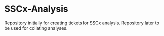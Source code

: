 # SSCx-Analysis

Repository initially for creating tickets for SSCx analysis. Repository later to be used for collating analyses.